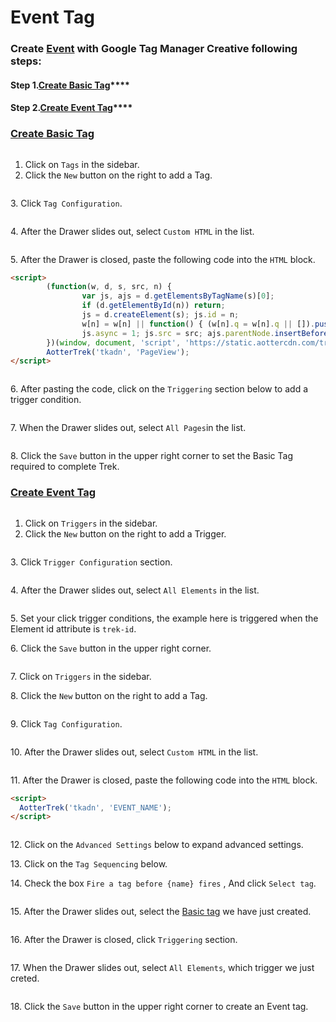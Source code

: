 # Event Tag

### Create [Event](broken-reference) with Google Tag Manager Creative following steps:

#### **Step 1.**[**Create Basic Tag**](event-tag.md#create-basic-tag)****

#### **Step 2.**[**Create Event Tag**](event-tag.md#create-event-tag)****

### [Create Basic Tag](event-tag.md#step-1.create-basic-tag)

<figure><img src="../../../.gitbook/assets/Event Tag setp 1.webp" alt=""><figcaption></figcaption></figure>

1. Click on `Tags` in the sidebar.
2. Click the `New` button on the right to add a Tag.

<figure><img src="../../../.gitbook/assets/Event Tag setp 2.webp" alt=""><figcaption></figcaption></figure>

3\. Click `Tag Configuration`.

<figure><img src="../../../.gitbook/assets/Event Tag setp 3.webp" alt=""><figcaption></figcaption></figure>

4\. After the Drawer slides out, select `Custom HTML` in the list.

<figure><img src="../../../.gitbook/assets/Event Tag setp 4.png" alt=""><figcaption></figcaption></figure>

5\. After the Drawer is closed, paste the following code into the `HTML` block.

```html
<script>
        (function(w, d, s, src, n) {
                var js, ajs = d.getElementsByTagName(s)[0];
                if (d.getElementById(n)) return;
                js = d.createElement(s); js.id = n;
                w[n] = w[n] || function() { (w[n].q = w[n].q || []).push(arguments) }; w[n].l = 1 * new Date();
                js.async = 1; js.src = src; ajs.parentNode.insertBefore(js, ajs)
        })(window, document, 'script', 'https://static.aottercdn.com/trek/sdk/3.5.4/sdk.js', 'AotterTrek');
        AotterTrek('tkadn', 'PageView');
</script>
```

<figure><img src="../../../.gitbook/assets/Event Tag setp 5.png" alt=""><figcaption></figcaption></figure>

6\. After pasting the code, click on the `Triggering` section below to add a trigger condition.

<figure><img src="../../../.gitbook/assets/Event Tag setp 6.png" alt=""><figcaption></figcaption></figure>

7\. When the Drawer slides out, select `All Pages`in the list.

<figure><img src="../../../.gitbook/assets/Event Tag setp 7.png" alt=""><figcaption></figcaption></figure>

8\. Click the `Save` button in the upper right corner to set the Basic Tag required to complete Trek.

### [Create Event Tag](event-tag.md#step-2.create-event-tag)

<figure><img src="../../../.gitbook/assets/Event Tag setp 8.png" alt=""><figcaption></figcaption></figure>

1. Click on `Triggers` in the sidebar.
2. Click the `New` button on the right to add a Trigger.

<figure><img src="../../../.gitbook/assets/Event Tag setp 9.png" alt=""><figcaption></figcaption></figure>

3\. Click `Trigger Configuration` section.

<figure><img src="../../../.gitbook/assets/Event Tag setp 10.png" alt=""><figcaption></figcaption></figure>

4\. After the Drawer slides out, select `All Elements` in the list.

<figure><img src="../../../.gitbook/assets/Event Tag setp 11.png" alt=""><figcaption></figcaption></figure>

5\. Set your click trigger conditions, the example here is triggered when the Element id attribute is `trek-id`.

6\. Click the `Save` button in the upper right corner.

<figure><img src="../../../.gitbook/assets/Event Tag setp 12.png" alt=""><figcaption></figcaption></figure>

7\. Click on `Triggers` in the sidebar.

8\. Click the `New` button on the right to add a Tag.

<figure><img src="../../../.gitbook/assets/Event Tag setp 13.png" alt=""><figcaption></figcaption></figure>

9\. Click `Tag Configuration`.

<figure><img src="../../../.gitbook/assets/Event Tag setp 14.png" alt=""><figcaption></figcaption></figure>

10\. After the Drawer slides out, select `Custom HTML` in the list.

<figure><img src="../../../.gitbook/assets/Event Tag setp 15.png" alt=""><figcaption></figcaption></figure>

11\. After the Drawer is closed, paste the following code into the `HTML` block.

```html
<script>
  AotterTrek('tkadn', 'EVENT_NAME');
</script>
```

<figure><img src="../../../.gitbook/assets/Event Tag setp 16.png" alt=""><figcaption></figcaption></figure>

12\. Click on the `Advanced Settings` below to expand advanced settings.

13\. Click on the `Tag Sequencing` below.

14\. Check the box `Fire a tag before {name} fires` , And click `Select tag`.

<figure><img src="../../../.gitbook/assets/Event Tag setp 17.png" alt=""><figcaption></figcaption></figure>

15\. After the Drawer slides out, select the [Basic tag](event-tag.md#create-basic-tag) we have just created.

<figure><img src="../../../.gitbook/assets/Event Tag setp 18.png" alt=""><figcaption></figcaption></figure>

16\. After the Drawer is closed, click `Triggering` section.

<figure><img src="../../../.gitbook/assets/Event Tag setp 19.webp" alt=""><figcaption></figcaption></figure>

17\. When the Drawer slides out, select `All Elements`, which trigger we just creted.

<figure><img src="../../../.gitbook/assets/Event Tag setp 20.png" alt=""><figcaption></figcaption></figure>

18\. Click the `Save` button in the upper right corner to create an Event tag.
